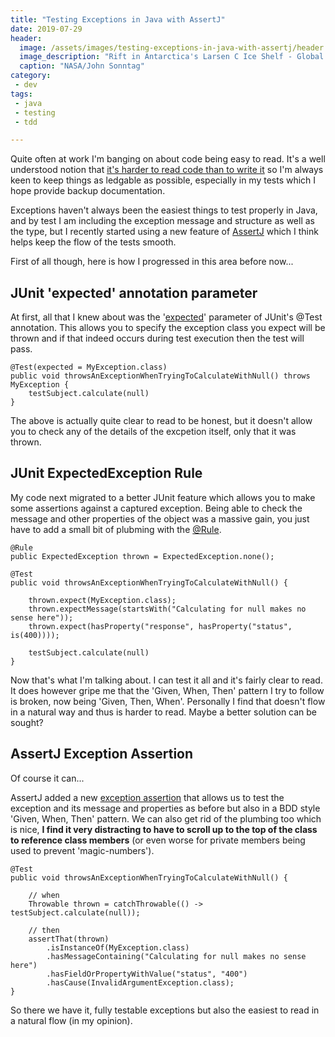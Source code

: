 ```yaml
---
title: "Testing Exceptions in Java with AssertJ"
date: 2019-07-29
header:
  image: /assets/images/testing-exceptions-in-java-with-assertj/header.jpg
  image_description: "Rift in Antarctica's Larsen C Ice Shelf - Global warming is accelerating and our polar regions are melting at an unsustainable rate. We need to take care of our planet :("
  caption: "NASA/John Sonntag"
category:
 - dev
tags:
 - java
 - testing
 - tdd

---
```


Quite often at work I'm banging on about code being easy to read. It's a well understood notion that [it's harder to read code than to write it][1] so I'm always keen to keep things as ledgable as possible, especially in my tests which I hope provide backup documentation.

Exceptions haven't always been the easiest things to test properly in Java, and by test I am including the exception message and structure as well as the type, but I recently started using a new feature of [AssertJ][2] which I think helps keep the flow of the tests smooth.

First of all though, here is how I progressed in this area before now...

## JUnit 'expected' annotation parameter

At first, all that I knew about was the '[expected][3]' parameter of JUnit's @Test annotation. This allows you to specify the exception class you expect will be thrown and if that indeed occurs during test execution then the test will pass.

```
@Test(expected = MyException.class)
public void throwsAnExceptionWhenTryingToCalculateWithNull() throws MyException {
    testSubject.calculate(null)
}
```

The above is actually quite clear to read to be honest, but it doesn't allow you to check any of the details of the excpetion itself, only that it was thrown.

## JUnit ExpectedException Rule

My code next migrated to a better JUnit feature which allows you to make some assertions against a captured exception. Being able to check the message and other properties of the object was a massive gain, you just have to add a small bit of plubming with the [@Rule][4].

```
@Rule
public ExpectedException thrown = ExpectedException.none();

@Test
public void throwsAnExceptionWhenTryingToCalculateWithNull() {

    thrown.expect(MyException.class);
    thrown.expectMessage(startsWith("Calculating for null makes no sense here"));
    thrown.expect(hasProperty("response", hasProperty("status", is(400))));

    testSubject.calculate(null)
}
```

Now that's what I'm talking about. I can test it all and it's fairly clear to read. It does however gripe me that the 'Given, When, Then' pattern I try to follow is broken, now being 'Given, Then, When'. Personally I find that doesn't flow in a natural way and thus is harder to read. Maybe a better solution can be sought?

## AssertJ Exception Assertion

Of course it can...

AssertJ added a new [exception assertion][5] that allows us to test the exception and its message and properties as before but also in a BDD style 'Given, When, Then' pattern. We can also get rid of the plumbing too which is nice, **I find it very distracting to have to scroll up to the top of the class to reference class members** (or even worse for private members being used to prevent 'magic-numbers').

```
@Test
public void throwsAnExceptionWhenTryingToCalculateWithNull() {

    // when
    Throwable thrown = catchThrowable(() -> testSubject.calculate(null));

    // then
    assertThat(thrown)
        .isInstanceOf(MyException.class)
        .hasMessageContaining("Calculating for null makes no sense here")
        .hasFieldOrPropertyWithValue("status", "400")
        .hasCause(InvalidArgumentException.class);
}
```

So there we have it, fully testable exceptions but also the easiest to read in a natural flow (in my opinion).


[1]: https://www.joelonsoftware.com/2000/04/06/things-you-should-never-do-part-i/
[2]: https://joel-costigliola.github.io/assertj/
[3]: https://junit.org/junit4/javadoc/4.12/org/junit/Test.html#expected()
[4]: https://github.com/junit-team/junit4/wiki/rules#expectedexception-rules
[5]: https://joel-costigliola.github.io/assertj/assertj-core-features-highlight.html#exception-assertion

